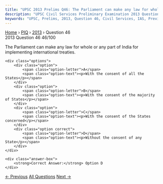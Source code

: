 ```yaml
---
title: "UPSC 2013 Prelims Q46: The Parliament can make any law for whole or any part of Ind..."
description: "UPSC Civil Services Preliminary Examination 2013 Question 46 with options and answer"
keywords: "UPSC, Prelims, 2013, Question 46, Civil Services, IAS, Previous Year Questions"
---
```


<nav class="breadcrumb">
    <a href="../../">Home</a>
    <span>›</span>
    <a href="../">PIQ</a>
    <span>›</span>
    <a href="./">2013</a>
    <span>›</span>
    <span>Question 46</span>
</nav>

<div class="question-header">
    <div class="question-meta">
        <span class="year-badge">2013</span>
        <span class="question-number">Question 46</span>
        <span class="progress">46/100</span>
    </div>
    <div class="progress-bar">
        <div class="progress-fill" style="width: 46.0%"></div>
    </div>
</div>

<div class="question-content">
    <div class="question-text">
        <p>The Parliament can make any law for whole or any part of India for implementing international treaties.</p>
    </div>
    
    <div class="options">
        <div class="option">
            <span class="option-letter">A</span>
            <span class="option-text"><p>With the consent of all the States</p></span>
        </div>
        <div class="option">
            <span class="option-letter">B</span>
            <span class="option-text"><p>With the consent of the majority of States</p></span>
        </div>
        <div class="option">
            <span class="option-letter">C</span>
            <span class="option-text"><p>With the consent of the States concerned</p></span>
        </div>
        <div class="option correct">
            <span class="option-letter">D</span>
            <span class="option-text"><p>Without the consent of any State</p></span>
        </div>
    </div>

    <div class="answer-box">
        <strong>Correct Answer:</strong> Option D
    </div>
</div>

<div class="question-nav">
    <a href="../q045-the-demand-for-the-tebhaga-peasant-movement-in-ben/" class="nav-btn prev">← Previous</a>
    <a href="../" class="nav-btn center">All Questions</a>
    <a href="../q047-in-the-grasslands-trees-do-not-replace-the-grasses/" class="nav-btn next">Next →</a>
</div>
